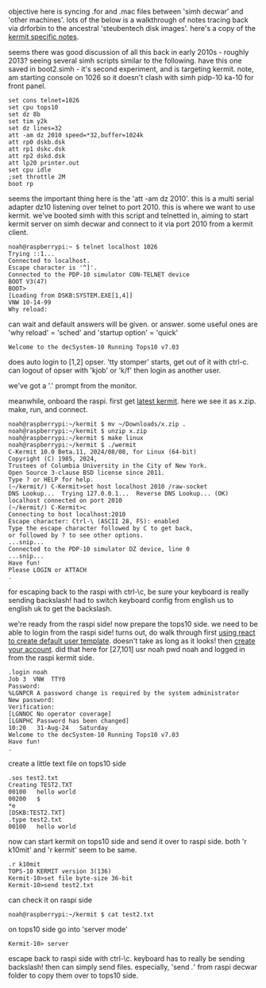 objective here is syncing .for and .mac files between 'simh decwar' and 'other machines'. lots of the below is a walkthrough of notes tracing back via drforbin to the ancestral 'steubentech disk images'. here's a copy of the [kermit specific notes](./misc/kermit.txt).

seems there was good discussion of all this back in early 2010s - roughly 2013? seeing several simh scripts similar to the following. have this one saved in boot2.simh - it's second experiment, and is targeting kermit. note, am starting console on 1026 so it doesn't clash with simh pidp-10 ka-10 for front panel. 

    set cons telnet=1026
    set cpu tops10
    set dz 8b 
    set tim y2k
    set dz lines=32 
    att -am dz 2010 speed=*32,buffer=1024k
    att rp0 dskb.dsk
    att rp1 dskc.dsk
    att rp2 dskd.dsk
    att lp20 printer.out
    set cpu idle
    ;set throttle 2M
    boot rp

seems the important thing here is the 'att -am dz 2010'. this is a multi serial adapter dz10 listening over telnet to port 2010. this is where we want to use kermit. we've booted simh with this script and telnetted in, aiming to start kermit server on simh decwar and connect to it via port 2010 from a kermit client.

    noah@raspberrypi:~ $ telnet localhost 1026
    Trying ::1...
    Connected to localhost.
    Escape character is '^]'.
    Connected to the PDP-10 simulator CON-TELNET device
    BOOT V3(47)
    BOOT>
    [Loading from DSKB:SYSTEM.EXE[1,4]]
    VNW 10-14-99
    Why reload:

can wait and default answers will be given. or answer. some useful ones are 'why reload' = 'sched' and 'startup option' = 'quick'

    Welcome to the decSystem-10 Running Tops10 v7.03

does auto login to [1,2] opser. 'tty stomper' starts, get out of it with ctrl-c. can logout of opser with 'kjob' or 'k/f' then login as another user.

we've got a '.' prompt from the monitor.

meanwhile, onboard the raspi. first get [latest kermit](https://www.kermitproject.org/ckdaily.html). here we see it as x.zip. make, run, and connect.

    noah@raspberrypi:~/kermit $ mv ~/Downloads/x.zip .
    noah@raspberrypi:~/kermit $ unzip x.zip
    noah@raspberrypi:~/kermit $ make linux
    noah@raspberrypi:~/kermit $ ./wermit
    C-Kermit 10.0 Beta.11, 2024/08/08, for Linux (64-bit)
    Copyright (C) 1985, 2024,
    Trustees of Columbia University in the City of New York.
    Open Source 3-clause BSD license since 2011.
    Type ? or HELP for help.
    (~/kermit/) C-Kermit>set host localhost 2010 /raw-socket
    DNS Lookup...  Trying 127.0.0.1...  Reverse DNS Lookup... (OK)
    localhost connected on port 2010
    (~/kermit/) C-Kermit>c
    Connecting to host localhost:2010
    Escape character: Ctrl-\ (ASCII 28, FS): enabled
    Type the escape character followed by C to get back,
    or followed by ? to see other options.
    ...snip...
    Connected to the PDP-10 simulator DZ device, line 0
    ...snip...
    Have fun!
    Please LOGIN or ATTACH
    .

for escaping back to the raspi with ctrl-\c, be sure your keyboard is really sending backslash! had to switch keyboard config from english us to english uk to get the backslash.

we're ready from the raspi side! now prepare the tops10 side. we need to be able to login from the raspi side! turns out, do walk through first [using react to create default user template](https://www.quentin.org.uk/tops-10-faq/#qaef-176). doesn't take as long as it looks! then [create your account](https://www.quentin.org.uk/tops-10-faq/#qaef-177). did that here for [27,101] usr noah pwd noah and logged in from the raspi kermit side.

    .login noah
    Job 3  VNW  TTY0
    Password: 
    %LGNPCR A password change is required by the system administrator
    New password: 
    Verification: 
    [LGNNOC No operator coverage]
    [LGNPHC Password has been changed]
    10:20   31-Aug-24   Saturday
    Welcome to the decSystem-10 Running Tops10 v7.03
    Have fun!
    .

create a little text file on tops10 side

    .sos test2.txt
    Creating TEST2.TXT
    00100	hello world
    00200	$
    *e
    [DSKB:TEST2.TXT]
    .type test2.txt
    00100	hello world

now can start kermit on tops10 side and send it over to raspi side. both 'r k10mit' and 'r kermit' seem to be same.

    .r k10mit
    TOPS-10 KERMIT version 3(136)
    Kermit-10>set file byte-size 36-bit
    Kermit-10>send test2.txt

can check it on raspi side

    noah@raspberrypi:~/kermit $ cat test2.txt

on tops10 side go into 'server mode'

    Kermit-10> server

escape back to raspi side with ctrl-\c. keyboard has to really be sending backslash! then can simply send files. especially, 'send *.*' from raspi decwar folder to copy them over to tops10 side.
